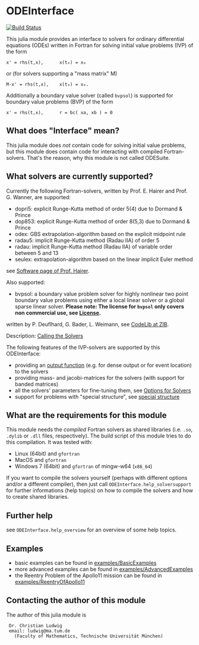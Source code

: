 # ODEInterface

[![Build Status](https://travis-ci.org/luchr/ODEInterface.jl.svg?branch=master)](https://travis-ci.org/luchr/ODEInterface.jl)

This julia module provides an interface to solvers for 
ordinary differential equations (ODEs) written in Fortran
for solving initial value problems (IVP) of the form

    x' = rhs(t,x),      x(t₀) = x₀

or (for solvers supporting a "mass matrix" M)

    M⋅x' = rhs(t,x),    x(t₀) = x₀.

Additionally a boundary value solver (called `bvpsol`) is
supported for boundary value problems (BVP) of the form

    x' = rhs(t,x),      r = bc( xa, xb ) = 0

## What does "Interface" mean?

This julia module does *not* contain code for solving initial value
problems, but this module does contain code for interacting with
compiled Fortran-solvers. That's the reason, why this module is not called
ODESuite.

## What solvers are currently supported?

Currently the following Fortran-solvers, written by
Prof. E. Hairer and Prof. G. Wanner, are supported:

* dopri5: explicit Runge-Kutta method of order 5(4) due to Dormand & Prince
* dop853: explicit Runge-Kutta method of order 8(5,3) due to Dormand & Prince
* odex: GBS extrapolation-algorithm based on the explicit midpoint rule
* radau5: implicit Runge-Kutta method (Radau IIA) of order 5
* radau: implicit Runge-Kutta method (Radau IIA) of variable order between 5 and 13
* seulex: extrapolation-algorithm based on the linear implicit Euler method

see [Software page of Prof. Hairer](http://www.unige.ch/~hairer/software.html).

Also supported:

* bvpsol: a boundary value problem solver for highly nonlinear two point
  boundary value problems using either a local linear solver or a global
  sparse linear solver. **Please note: The license for `bvpsol` only 
  covers non commercial use, see [License](./LICENSE.md).**

written by P. Deuflhard, G. Bader, L. Weimann, see
[CodeLib at ZIB](http://elib.zib.de/pub/elib/codelib/en/bvpode.html).

Description: [Calling the Solvers](./doc/CallSolvers.md) 

The following features of the IVP-solvers are supported by this ODEInterface:

* providing an [output function](./doc/OutputFunction.md) (e.g. 
for dense output or for event location) to the solvers
* providing mass- and jacobi-matrices for the solvers (with support for
banded matrices)
* all the solvers' parameters for fine-tuning them, 
see [Options for Solvers](./doc/SolverOptions.md)
* support for problems with "special structure", 
see [special structure](./doc/SpecialStructure.md)

## What are the requirements for this module

This module needs the *compiled* Fortran solvers as shared libraries 
(i.e. `.so`, `.dylib` or `.dll` files, respectively). 
The build script of this module tries to do this compilation. 
It was tested with:

* Linux (64bit) and `gfortran`
* MacOS and `gfortran`
* Windows 7 (64bit) and `gfortran` of mingw-w64 (`x86_64`)

If you want to compile the solvers yourself (perhaps with different
options and/or a different compiler), then just call
`ODEInterface.help_solversupport` for further informations (help topics)
on how to compile the solvers and how to create shared libraries.

## Further help

see `ODEInterface.help_overview` for an overview of some help topics. 

## Examples

* basic examples can be found in [examples/BasicExamples](./examples/BasicExamples/)
* more advanced examples can be found in [examples/AdvancedExamples](./examples/AdvancedExamples/)
* the Reentry Problem of the Apollo11 mission can be found in [examples/ReentryOfApollo11](./examples/ReentryOfApollo11/)

## Contacting the author of this module

The author of this julia module is 

     Dr. Christian Ludwig
     email: ludwig@ma.tum.de
       (Faculty of Mathematics, Technische Universität München)

